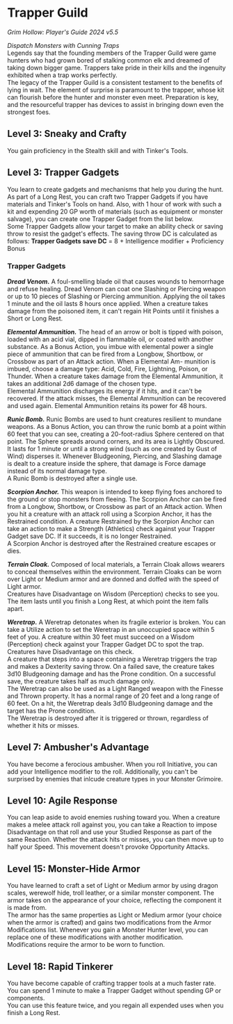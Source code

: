 # Trapper Guild
*Grim Hollow: Player's Guide 2024 v5.5*

*Dispatch Monsters with Cunning Traps*  
Legends say that the founding members of the Trapper Guild were game hunters who had grown bored of stalking common elk and dreamed of taking down bigger game. Trappers take pride in their kills and the ingenuity exhibited when a trap works perfectly.  
The legacy of the Trapper Guild is a consistent testament to the benefits of lying in wait. The element of surprise is paramount to the trapper, whose kit can flourish before the hunter and monster even meet. Preparation is key, and the resourceful trapper has devices to assist in bringing down even the strongest foes.

## Level 3: Sneaky and Crafty
You gain proficiency in the Stealth skill and with Tinker's Tools.

## Level 3: Trapper Gadgets
You learn to create gadgets and mechanisms that help you during the hunt.  
As part of a Long Rest, you can craft two Trapper Gadgets if you have materials and Tinker's Tools on hand. Also, with 1 hour of work with such a kit and expending 20 GP worth of materials (such as equipment or monster salvage), you can create one Trapper Gadget from the list below.  
Some Trapper Gadgets allow your target to make an ability check or saving throw to resist the gadget's effects. The saving throw DC is calculated as follows:
**Trapper Gadgets save DC** = 8 + Intelligence modifier + Proficiency Bonus

### Trapper Gadgets
***Dread Venom.*** A foul-smelling blade oil that causes wounds to hemorrhage and refuse healing. Dread Venom can coat one Slashing or Piercing weapon or up to 10 pieces of Slashing or Piercing ammunition. Applying the oil takes 1 minute and the oil lasts 8 hours once applied. When a creature takes damage from the poisoned item, it can't regain Hit Points until it finishes a Short or Long Rest.

***Elemental Ammunition.*** The head of an arrow or bolt is tipped with poison, loaded with an acid vial, dipped in flammable oil, or coated with another substance. As a Bonus Action, you imbue with elemental power a single piece of ammunition that can be fired from a Longbow, Shortbow, or Crossbow as part of an Attack action. When a Elemental Am- munition is imbued, choose a damage type: Acid, Cold, Fire, Lightning, Poison, or Thunder. When a creature takes damage from the Elemental Ammunition, it takes an additional 2d6 damage of the chosen type.  
Elemental Ammunition discharges its energy if it hits, and it can't be recovered. If the attack misses, the Elemental Ammunition can be recovered and used again. Elemental Ammunition retains its power for 48 hours.

***Runic Bomb.*** Runic Bombs are used to hunt creatures resilient to mundane weapons. As a Bonus Action, you can throw the runic bomb at a point within 60 feet that you can see, creating a 20-foot-radius Sphere centered on that point. The Sphere spreads around corners, and its area is Lightly Obscured. It lasts for 1 minute or until a strong wind (such as one created by Gust of Wind) disperses it. Whenever Bludgeoning, Piercing, and Slashing damage is dealt to a creature inside the sphere, that damage is Force damage instead of its normal damage type.  
A Runic Bomb is destroyed after a single use.

***Scorpion Anchor.*** This weapon is intended to keep flying foes anchored to the ground or stop monsters from fleeing. The Scorpion Anchor can be fired from a Longbow, Shortbow, or Crossbow as part of an Attack action. When you hit a creature with an attack roll using a Scorpion Anchor, it has the Restrained condition. A creature Restrained by the Scorpion Anchor can take an action to make a Strength (Athletics) check against your Trapper Gadget save DC. If it succeeds, it is no longer Restrained.  
A Scorpion Anchor is destroyed after the Restrained creature escapes or dies.

***Terrain Cloak.*** Composed of local materials, a Terrain Cloak allows wearers to conceal themselves within the environment. Terrain Cloaks can be worn over Light or Medium armor and are donned and doffed with the speed of Light armor.  
Creatures have Disadvantage on Wisdom (Perception) checks to see you.  
The item lasts until you finish a Long Rest, at which point the item falls apart.

***Weretrap.*** A Weretrap detonates when its fragile exterior is broken. You can take a Utilize action to set the Weretrap in an unoccupied space within 5 feet of you. A creature within 30 feet must succeed on a Wisdom (Perception) check against your Trapper Gadget DC to spot the trap. Creatures have Disadvantage on this check.  
A creature that steps into a space containing a Weretrap triggers the trap and makes a Dexterity saving throw. On a failed save, the creature takes 3d10 Bludgeoning damage and has the Prone condition. On a successful save, the creature takes half as much damage only.  
The Weretrap can also be used as a Light Ranged weapon with the Finesse and Thrown property. It has a normal range of 20 feet and a long range of 60 feet. On a hit, the Weretrap deals 3d10 Bludgeoning damage and the target has the Prone condition.  
The Weretrap is destroyed after it is triggered or thrown, regardless of whether it hits or misses.

## Level 7: Ambusher's Advantage
You have become a ferocious ambusher. When you roll Initiative, you can add your Intelligence modifier to the roll. Additionally, you can't be surprised by enemies that inlcude creature types in your Monster Grimoire.

## Level 10: Agile Response
You can leap aside to avoid enemies rushing toward you. When a creature makes a melee attack roll against you, you can take a Reaction to impose Disadvantage on that roll and use your Studied Response as part of the same Reaction. Whether the attack hits or misses, you can then move up to half your Speed. This movement doesn't provoke Opportunity Attacks.

## Level 15: Monster-Hide Armor
You have learned to craft a set of Light or Medium armor by using dragon scales, werewolf hide, troll leather, or a similar monster component. The armor takes on the appearance of your choice, reflecting the component it is made from.  
The armor has the same properties as Light or Medium armor (your choice when the armor is crafted) and gains two modifications from the Armor Modifications list. Whenever you gain a Monster Hunter level, you can replace one of these modifications with another modification.  
Modifications require the armor to be worn to function.

## Level 18: Rapid Tinkerer
You have become capable of crafting trapper tools at a much faster rate. You can spend 1 minute to make a Trapper Gadget without spending GP or components.  
You can use this feature twice, and you regain all expended uses when you finish a Long Rest.